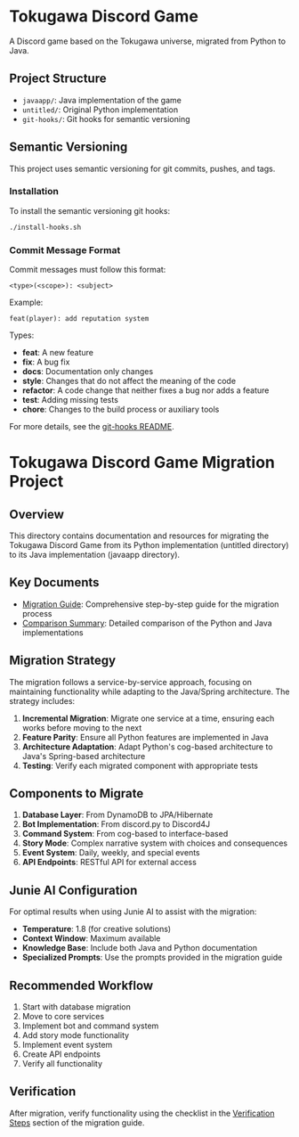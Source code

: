 # Tokugawa Discord Game

A Discord game based on the Tokugawa universe, migrated from Python to Java.

## Project Structure

- `javaapp/`: Java implementation of the game
- `untitled/`: Original Python implementation
- `git-hooks/`: Git hooks for semantic versioning

## Semantic Versioning

This project uses semantic versioning for git commits, pushes, and tags.

### Installation

To install the semantic versioning git hooks:

```bash
./install-hooks.sh
```

### Commit Message Format

Commit messages must follow this format:

```
<type>(<scope>): <subject>
```

Example:
```
feat(player): add reputation system
```

Types:
- **feat**: A new feature
- **fix**: A bug fix
- **docs**: Documentation only changes
- **style**: Changes that do not affect the meaning of the code
- **refactor**: A code change that neither fixes a bug nor adds a feature
- **test**: Adding missing tests
- **chore**: Changes to the build process or auxiliary tools

For more details, see the [git-hooks README](git-hooks/README.md).

# Tokugawa Discord Game Migration Project

## Overview

This directory contains documentation and resources for migrating the Tokugawa Discord Game from its Python implementation (untitled directory) to its Java implementation (javaapp directory).

## Key Documents

- [Migration Guide](migration_guide.md): Comprehensive step-by-step guide for the migration process
- [Comparison Summary](../../comparison_summary.md): Detailed comparison of the Python and Java implementations

## Migration Strategy

The migration follows a service-by-service approach, focusing on maintaining functionality while adapting to the Java/Spring architecture. The strategy includes:

1. **Incremental Migration**: Migrate one service at a time, ensuring each works before moving to the next
2. **Feature Parity**: Ensure all Python features are implemented in Java
3. **Architecture Adaptation**: Adapt Python's cog-based architecture to Java's Spring-based architecture
4. **Testing**: Verify each migrated component with appropriate tests

## Components to Migrate

1. **Database Layer**: From DynamoDB to JPA/Hibernate
2. **Bot Implementation**: From discord.py to Discord4J
3. **Command System**: From cog-based to interface-based
4. **Story Mode**: Complex narrative system with choices and consequences
5. **Event System**: Daily, weekly, and special events
6. **API Endpoints**: RESTful API for external access

## Junie AI Configuration

For optimal results when using Junie AI to assist with the migration:

- **Temperature**: 1.8 (for creative solutions)
- **Context Window**: Maximum available
- **Knowledge Base**: Include both Java and Python documentation
- **Specialized Prompts**: Use the prompts provided in the migration guide

## Recommended Workflow

1. Start with database migration
2. Move to core services
3. Implement bot and command system
4. Add story mode functionality
5. Implement event system
6. Create API endpoints
7. Verify all functionality

## Verification

After migration, verify functionality using the checklist in the [Verification Steps](migration_guide.md#verification-steps) section of the migration guide.